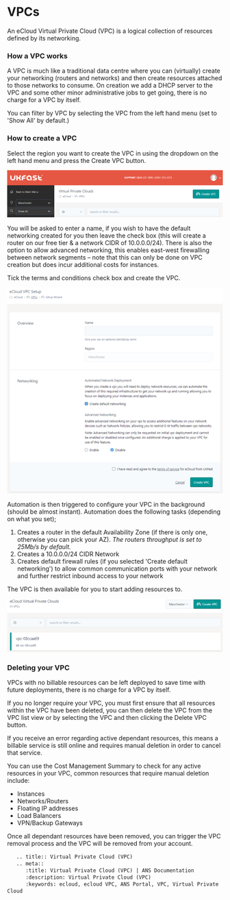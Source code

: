 # VPCs
An eCloud Virtual Private Cloud (VPC) is a logical collection of resources defined by its networking.


### How a VPC works
A VPC is much like a traditional data centre where you can (virtually) create your networking (routers and networks) and then create resources attached to those networks to consume. On creation we add a DHCP server to the VPC and some other minor administrative jobs to get going, there is no charge for a VPC by itself.

You can filter by VPC by selecting the VPC from the left hand menu (set to 'Show All' by default.)


### How to create a VPC

Select the region you want to create the VPC in using the dropdown on the left hand menu and press the Create VPC button.

![VPC Listview](files/vpc-listview.png)

You will be asked to enter a name, if you wish to have the default networking created for you then leave the check box (this will create a router on our free tier & a network CIDR of 10.0.0.0/24). There is also the option to allow advanced networking, this enables east-west firewalling between network segments – note that this can only be done on VPC creation but does incur additional costs for instances.

Tick the terms and conditions check box and create the VPC.

![VPC Listview](files/vpc-listview-setup.png)


Automation is then triggered to configure your VPC in the background (should be almost instant). Automation does the following tasks (depending on what you set);

1.	Creates a router in the default Availability Zone (if there is only one, otherwise you can pick your AZ). *The routers throughput is set to 25Mb/s by default.*
2.	Creates a 10.0.0.0/24 CIDR Network
3.	Creates default firewall rules (if you selected 'Create default networking') to allow common communication ports with your network and further restrict inbound access to your network

The VPC is then available for you to start adding resources to.

![VPC Listview with card](files/vpc-listview-card-example.png)


### Deleting your VPC
VPCs with no billable resources can be left deployed to save time with future deployments, there is no charge for a VPC by itself.

If you no longer require your VPC, you must first ensure that all resources within the VPC have been deleted, you can then delete the VPC from the VPC list view or by selecting the VPC and then clicking the Delete VPC button.


If you receive an error regarding active dependant resources, this means a billable service is still online and requires manual deletion in order to cancel that service.

You can use the Cost Management Summary to check for any active resources in your VPC, common resources that require manual deletion include:
* Instances
* Networks/Routers
* Floating IP addresses
* Load Balancers
* VPN/Backup Gateways

Once all dependant resources have been removed, you can trigger the VPC removal process and the VPC will be removed from your account.


```eval_rst
   .. title:: Virtual Private Cloud (VPC)
   .. meta::
      :title: Virtual Private Cloud (VPC) | ANS Documentation
      :description: Virtual Private Cloud (VPC)
      :keywords: ecloud, ecloud VPC, ANS Portal, VPC, Virtual Private Cloud
```
